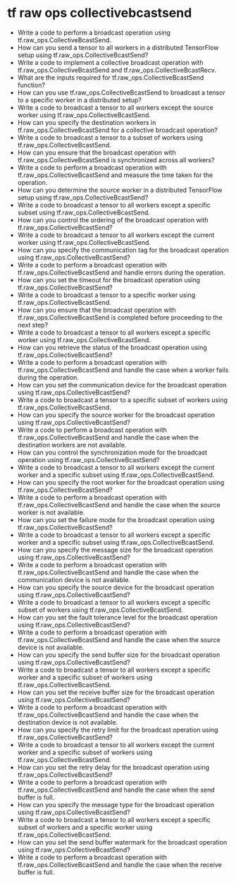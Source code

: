 # tf raw ops collectivebcastsend

- Write a code to perform a broadcast operation using tf.raw_ops.CollectiveBcastSend.
- How can you send a tensor to all workers in a distributed TensorFlow setup using tf.raw_ops.CollectiveBcastSend?
- Write a code to implement a collective broadcast operation with tf.raw_ops.CollectiveBcastSend and tf.raw_ops.CollectiveBcastRecv.
- What are the inputs required for tf.raw_ops.CollectiveBcastSend function?
- How can you use tf.raw_ops.CollectiveBcastSend to broadcast a tensor to a specific worker in a distributed setup?
- Write a code to broadcast a tensor to all workers except the source worker using tf.raw_ops.CollectiveBcastSend.
- How can you specify the destination workers in tf.raw_ops.CollectiveBcastSend for a collective broadcast operation?
- Write a code to broadcast a tensor to a subset of workers using tf.raw_ops.CollectiveBcastSend.
- How can you ensure that the broadcast operation with tf.raw_ops.CollectiveBcastSend is synchronized across all workers?
- Write a code to perform a broadcast operation with tf.raw_ops.CollectiveBcastSend and measure the time taken for the operation.
- How can you determine the source worker in a distributed TensorFlow setup using tf.raw_ops.CollectiveBcastSend?
- Write a code to broadcast a tensor to all workers except a specific subset using tf.raw_ops.CollectiveBcastSend.
- How can you control the ordering of the broadcast operation with tf.raw_ops.CollectiveBcastSend?
- Write a code to broadcast a tensor to all workers except the current worker using tf.raw_ops.CollectiveBcastSend.
- How can you specify the communication tag for the broadcast operation using tf.raw_ops.CollectiveBcastSend?
- Write a code to perform a broadcast operation with tf.raw_ops.CollectiveBcastSend and handle errors during the operation.
- How can you set the timeout for the broadcast operation using tf.raw_ops.CollectiveBcastSend?
- Write a code to broadcast a tensor to a specific worker using tf.raw_ops.CollectiveBcastSend.
- How can you ensure that the broadcast operation with tf.raw_ops.CollectiveBcastSend is completed before proceeding to the next step?
- Write a code to broadcast a tensor to all workers except a specific worker using tf.raw_ops.CollectiveBcastSend.
- How can you retrieve the status of the broadcast operation using tf.raw_ops.CollectiveBcastSend?
- Write a code to perform a broadcast operation with tf.raw_ops.CollectiveBcastSend and handle the case when a worker fails during the operation.
- How can you set the communication device for the broadcast operation using tf.raw_ops.CollectiveBcastSend?
- Write a code to broadcast a tensor to a specific subset of workers using tf.raw_ops.CollectiveBcastSend.
- How can you specify the source worker for the broadcast operation using tf.raw_ops.CollectiveBcastSend?
- Write a code to perform a broadcast operation with tf.raw_ops.CollectiveBcastSend and handle the case when the destination workers are not available.
- How can you control the synchronization mode for the broadcast operation using tf.raw_ops.CollectiveBcastSend?
- Write a code to broadcast a tensor to all workers except the current worker and a specific subset using tf.raw_ops.CollectiveBcastSend.
- How can you specify the root worker for the broadcast operation using tf.raw_ops.CollectiveBcastSend?
- Write a code to perform a broadcast operation with tf.raw_ops.CollectiveBcastSend and handle the case when the source worker is not available.
- How can you set the failure mode for the broadcast operation using tf.raw_ops.CollectiveBcastSend?
- Write a code to broadcast a tensor to all workers except a specific worker and a specific subset using tf.raw_ops.CollectiveBcastSend.
- How can you specify the message size for the broadcast operation using tf.raw_ops.CollectiveBcastSend?
- Write a code to perform a broadcast operation with tf.raw_ops.CollectiveBcastSend and handle the case when the communication device is not available.
- How can you specify the source device for the broadcast operation using tf.raw_ops.CollectiveBcastSend?
- Write a code to broadcast a tensor to all workers except a specific subset of workers using tf.raw_ops.CollectiveBcastSend.
- How can you set the fault tolerance level for the broadcast operation using tf.raw_ops.CollectiveBcastSend?
- Write a code to perform a broadcast operation with tf.raw_ops.CollectiveBcastSend and handle the case when the source device is not available.
- How can you specify the send buffer size for the broadcast operation using tf.raw_ops.CollectiveBcastSend?
- Write a code to broadcast a tensor to all workers except a specific worker and a specific subset of workers using tf.raw_ops.CollectiveBcastSend.
- How can you set the receive buffer size for the broadcast operation using tf.raw_ops.CollectiveBcastSend?
- Write a code to perform a broadcast operation with tf.raw_ops.CollectiveBcastSend and handle the case when the destination device is not available.
- How can you specify the retry limit for the broadcast operation using tf.raw_ops.CollectiveBcastSend?
- Write a code to broadcast a tensor to all workers except the current worker and a specific subset of workers using tf.raw_ops.CollectiveBcastSend.
- How can you set the retry delay for the broadcast operation using tf.raw_ops.CollectiveBcastSend?
- Write a code to perform a broadcast operation with tf.raw_ops.CollectiveBcastSend and handle the case when the send buffer is full.
- How can you specify the message type for the broadcast operation using tf.raw_ops.CollectiveBcastSend?
- Write a code to broadcast a tensor to all workers except a specific subset of workers and a specific worker using tf.raw_ops.CollectiveBcastSend.
- How can you set the send buffer watermark for the broadcast operation using tf.raw_ops.CollectiveBcastSend?
- Write a code to perform a broadcast operation with tf.raw_ops.CollectiveBcastSend and handle the case when the receive buffer is full.